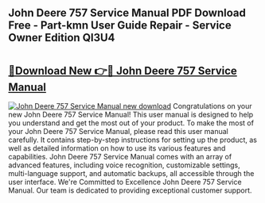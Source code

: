 ## John Deere 757 Service Manual PDF Download Free - Part-kmn User Guide Repair - Service Owner Edition Ql3U4

# <h2><a href="http://bc28884.oget.top/?id=John+Deere+757+Service+Manual">🔗Download New 👉🔴 John Deere 757 Service Manual</a></h2>

[![John Deere 757 Service Manual new download](https://i.imgur.com/5g1atiW.png)](http://bc28884.oget.top/?id=John+Deere+757+Service+Manual)
Congratulations on your new John Deere 757 Service Manual! This user manual is designed to help you understand and get the most out of your product. To make the most of your John Deere 757 Service Manual, please read this user manual carefully. It contains step-by-step instructions for setting up the product, as well as detailed information on how to use its various features and capabilities. John Deere 757 Service Manual comes with an array of advanced features, including voice recognition, customizable settings, multi-language support, and automatic backups, all accessible through the user interface. We're Committed to Excellence John Deere 757 Service Manual. Our team is dedicated to providing exceptional customer support.
